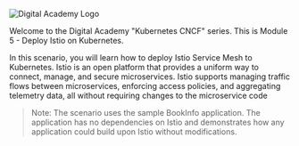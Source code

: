 ![Digital Academy Logo](/sylus/courses/kubernetes-cncf/module-5/assets/digital-academy-logo.png)

Welcome to the Digital Academy "Kubernetes CNCF" series. This is Module 5 - Deploy Istio on Kubernetes.

In this scenario, you will learn how to deploy Istio Service Mesh to Kubernetes. Istio is an open platform that provides a uniform way to connect, manage, and secure microservices. Istio supports managing traffic flows between microservices, enforcing access policies, and aggregating telemetry data, all without requiring changes to the microservice code

> Note: The scenario uses the sample BookInfo application. The application has no dependencies on Istio and demonstrates how any application could build upon Istio without modifications.
